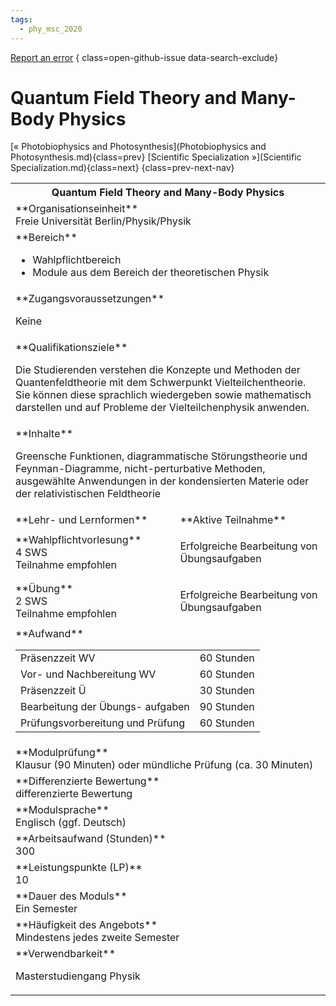 ```yaml
---
tags:
  - phy_msc_2020
---
```

[Report an error](https://github.com/SGSSGene/FUB-SUP/issues/new?title=Error%20in%20%22Quantum%20Field%20Theory%20and%20Many-Body%20Physics%22&body=There%20seems%20to%20be%20an%20error%20in%20module%20%22Quantum%20Field%20Theory%20and%20Many-Body%20Physics%22%2E%0A%0A%3CDescribe%20here%20a%20slightly%20more%20detailed%20description%20of%20what%20is%20wrong%3E&labels=bug)
{ class=open-github-issue data-search-exclude}

# Quantum Field Theory and Many-Body Physics

[« Photobiophysics and Photosynthesis](Photobiophysics and Photosynthesis.md){class=prev}
[Scientific Specialization »](Scientific Specialization.md){class=next}
{class=prev-next-nav}

<table markdown id="moduledesc">
<tr markdown class="moduledesc_head"><th colspan="2">Quantum Field Theory and Many-Body Physics </th></tr>
<tr markdown><td colspan="2">**Organisationseinheit**   <br>Freie Universität Berlin/Physik/Physik</td></tr>

<tr markdown><td colspan="2">**Bereich**<br>


- Wahlpflichtbereich
- Module aus dem Bereich der theoretischen Physik

</td></tr>

<tr markdown><td colspan="2">**Zugangsvoraussetzungen** <br>

Keine


</td></tr>
<tr markdown><td colspan="2">**Qualifikationsziele**    <br>

Die Studierenden verstehen die Konzepte und Methoden der Quantenfeldtheorie
mit dem Schwerpunkt Vielteilchentheorie. Sie können diese sprachlich
wiedergeben sowie mathematisch darstellen und auf Probleme der
Vielteilchenphysik anwenden.


</td></tr>
<tr markdown><td colspan="2">**Inhalte**                <br>

Greensche Funktionen, diagrammatische Störungstheorie und Feynman-Diagramme,
nicht-perturbative Methoden, ausgewählte Anwendungen in der kondensierten
Materie oder der relativistischen Feldtheorie


</td></tr>

<tr markdown><td>**Lehr- und Lernformen**</td><td>**Aktive Teilnahme**</td></tr>
<tr markdown><td> **Wahlpflichtvorlesung** <br>4 SWS <br> Teilnahme empfohlen</td><td>

Erfolgreiche Bearbeitung von Übungsaufgaben
</td></tr>
<tr markdown><td> **Übung** <br>2 SWS <br> Teilnahme empfohlen</td><td>

Erfolgreiche Bearbeitung von Übungsaufgaben
</td></tr>
<tr markdown><td colspan="2">**Aufwand**                <br>
<table class="aufwand_table">
<tr><td>Präsenzzeit WV</td><td>60 Stunden</td></tr>
<tr><td>Vor- und Nachbereitung WV</td><td>60 Stunden</td></tr>
<tr><td>Präsenzzeit Ü</td><td>30 Stunden</td></tr>
<tr><td>Bearbeitung der Übungs- aufgaben</td><td>90 Stunden</td></tr>
<tr><td>Prüfungsvorbereitung und Prüfung</td><td>60 Stunden</td></tr>
</table>

</td></tr>
<tr markdown><td colspan="2">**Modulprüfung**             <br>Klausur (90 Minuten) oder mündliche Prüfung (ca. 30 Minuten)


</td></tr>
<tr markdown><td colspan="2">**Differenzierte Bewertung** <br>differenzierte Bewertung

</td></tr>
<tr markdown><td colspan="2">**Modulsprache**             <br>Englisch (ggf. Deutsch)</td></tr>
<tr markdown><td colspan="2">**Arbeitsaufwand (Stunden)** <br>300</td></tr>
<tr markdown><td colspan="2">**Leistungspunkte (LP)**     <br>10</td></tr>
<tr markdown><td colspan="2">**Dauer des Moduls**         <br>Ein Semester</td></tr>
<tr markdown><td colspan="2">**Häufigkeit des Angebots**  <br>Mindestens jedes zweite Semester</td></tr>
<tr markdown><td colspan="2">**Verwendbarkeit**           <br>

Masterstudiengang Physik


</td></tr>


</table>
